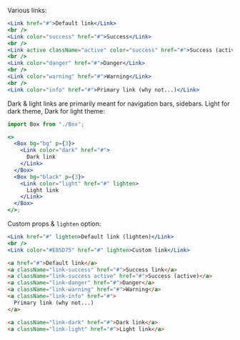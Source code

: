Various links:

```jsx
<Link href="#">Default link</Link>
<br />
<Link color="success" href="#">Success</Link>
<br />
<Link active className="active" color="success" href="#">Success (active)</Link>
<br />
<Link color="danger" href="#">Danger</Link>
<br />
<Link color="warning" href="#">Warning</Link>
<br />
<Link color="info" href="#">Primary link (why not...)</Link>
```

Dark & light links are primarily meant for navigation bars, sidebars. Light for dark theme, Dark for light theme:

```jsx
import Box from "./Box";

<>
  <Box bg="bg" p={3}>
    <Link color="dark" href="#">
      Dark link
    </Link>
  </Box>
  <Box bg="black" p={3}>
    <Link color="light" href="#" lighten>
      Light link
    </Link>
  </Box>
</>;
```

Custom props & `lighten` option:

```jsx
<Link href="#" lighten>Default link (lighten)</Link>
<br />
<Link color="#E85D75" href="#" lighten>Custom link</Link>
```

```html
<a href="#">Default link</a>
<a className="link-success" href="#">Success link</a>
<a className="link-success active" href="#">Success (active)</a>
<a className="link-danger" href="#">Danger</a>
<a className="link-warning" href="#">Warning</a>
<a className="link-info" href="#">
  Primary link (why not...)
</a>

<a className="link-dark" href="#">Dark link</a>
<a className="link-light" href="#">Light link</a>
```

